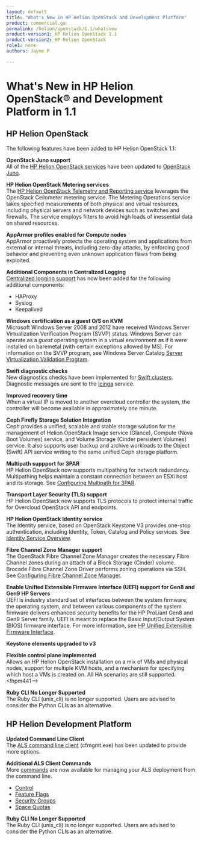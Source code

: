 ```yaml
---
layout: default
title: "What's New in HP Helion OpenStack and Development Platform"
product: commercial.ga
permalink: /helion/openstack/1.1/whatsnew
product-version1: HP Helion OpenStack 1.1
product-version2: HP Helion OpenStack 
role1: none
authors: Jayme P

---
```

<!--PUBLISHED-->

# What's New in HP Helion OpenStack&reg; and Development Platform in 1.1

## HP Helion OpenStack 

The following features have been added to HP Helion OpenStack 1.1:

**OpenStack Juno support** <br />All of the [HP Helion OpenStack services](/helion/openstack/1.1/services/overview/#OpenStack) have been updated to [OpenStack Juno](http://www.openstack.org/software/juno/).

**HP Helion OpenStack Metering services** <br />The [HP Helion OpenStack Telemetry and Reporting service](/helion/openstack/1.1/services/reporting/overview/) leverages the OpenStack Ceilometer metering service. The Metering Operations service takes specified measurements of both physical and virtual resources, including physical servers and network devices such as switches and firewalls. The service employs filters to avoid high loads of inessential data on shared resources. <!--HPM24-->

**AppArmor profiles enabled for Compute nodes** <br />AppArmor proactively protects the operating system and applications from external or internal threats, including zero-day attacks, by enforcing good behavior and preventing even unknown application flaws from being exploited. <!--HPM27-->

**Additional Components in Centralized Logging** <br />[Centralized logging support](/helion/openstack/1.1/services/logging/overview/) has now been added for the following additional components: <!--HPM28-->

- HAProxy
- Syslog
- Keepalived 

**Windows certification as a guest O/S on KVM** <br />Microsoft Windows Server 2008 and 2012 have received Windows Server Virtualization Verification Program (SVVP) status. Windows Server can operate as a *guest* operating system in a virtual environment as if it were installed on baremetal (with certain exceptions allowed by MS). <!--HPM-29--> For information on the SVVP program, see Windows Server Catalog [Server Virtualization Validation Program](http://www.windowsservercatalog.com/svvp/).

**Swift diagnostic checks** <br />New diagnostics checks have been implemented for [Swift clusters](/helion/openstack/1.1/services/object/overview/). Diagnostic messages are sent to the [Icinga](/helion/openstack/1.1/services/object/swift/replica-status/) service. <!--HPM15-->

**Improved recovery time**<br /> When a virtual IP is moved to another overcloud controller the system, the controller will become available in approximately one minute. <!--HPM121-->

**Ceph Firefly Storage Solution Integration** <br /> Ceph provides a unified, scalable and stable storage solution for the management of Helion OpenStack Image service (Glance), Compute (Nova Boot Volumes) service, and Volume Storage (Cinder persistent Volumes) service. It also supports user backup and archive workloads to the Object (Swift) API service writing to the same unified Ceph storage platform. <!--hpm30-->

**Multipath suppport for 3PAR**<br /> HP Helion OpenStack now supports multipathing for network redundancy. Multipathing helps maintain a constant connection between an ESXi host and its storage. See [Configuring Multipath for 3PAR](/helion/openstack/1.1/install/3par/multipath/).<!--HPM121-->

**Transport Layer Security (TLS) support** <br />HP Helion OpenStack now supports TLS protocols to protect internal traffic for Overcloud OpenStack API and endpoints. <!--HPM16-->

**HP Helion OpenStack Identity service** <br />The Identity service, based on OpenStack Keystone V3 provides one-stop authentication, including Identity, Token, Catalog and Policy services. See [Identity Service Overview](/helion/openstack/1.1/services/identity/overview/).

**Fibre Channel Zone Manager support** <br />The OpenStack Fibre Channel Zone Manager creates the necessary Fibre Channel zones during an attach of a Block Storage (Cinder) volume. Brocade Fibre Channel Zone Driver performs zoning operations via SSH. See [Configuring Fibre Channel Zone Manager](/helion/openstack/1.1/services/volume/Fibre/).<!--HMP32-->

**Enable Unified Extensible Firmware Interface (UEFI) support for Gen8 and Gen9 HP Servers** <br />UEFI is industry standard set of interfaces between the system firmware, the operating system, and between various components of the system firmware delivers enhanced security benefits for the HP ProLiant Gen8 and Gen9 Server family. UEFI is meant to replace the Basic Input/Output System (BIOS) firmware interface. For more information, see [HP Unified Extensible Firmware Interface](http://www8.hp.com/us/en/products/server-software/product-detail.html?oid=6935826).<!--HPM12-->

**Keystone elements upgraded to v3** <br /><!--hpm31-->

**Flexible control plane implemented** <br />
Allows an HP Helion OpenStack installation on a mix of VMs and physical nodes, support for multiple KVM hosts, and a mechanism for specifying which host a VMs is created on. All HA scenarios are still supported. <!hpm441-->

**Ruby CLI No Longer Supported** <br />The Ruby CLI (unix_cli) is no longer supported. Users are advised to consider the Python CLIs as an alternative.

## HP Helion Development Platform

**Updated Command Line Client** <br />
The [ALS command line client](/helion/devplatform/1.1/als/client/reference) (cfmgmt.exe) has been updated to provide more options.

**Additional ALS Client Commands**<br />
More [commands](/helion/devplatform/1.1/als/user/reference/client-ref/) are now available for managing your ALS deployment from the command line.

- [Control](/helion/devplatform/1.1/als/user/reference/client-ref/control)
- [Feature Flags](/helion/devplatform/1.1/als/user/reference/client-ref/flags)
- [Security Groups](/helion/devplatform/1.1/als/user/reference/client-ref/securitygroups)
- [Space Quotas](/helion/devplatform/1.1/als/user/reference/client-ref/spacequotas) 

**Ruby CLI No Longer Supported** <br />The Ruby CLI (unix_cli) is no longer supported. Users are advised to consider the Python CLIs as an alternative.